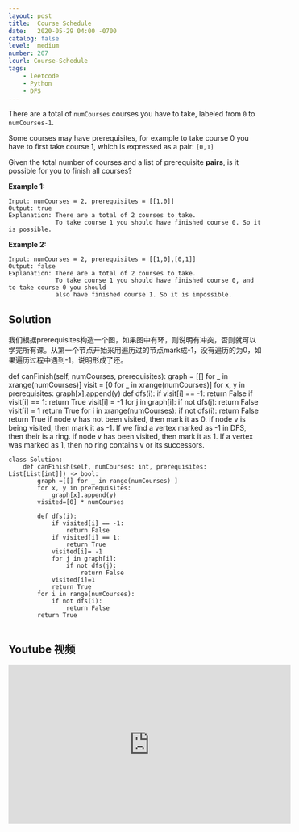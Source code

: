 ```yaml
---
layout: post
title:  Course Schedule
date:   2020-05-29 04:00 -0700
catalog: false
level:  medium
number: 207
lcurl: Course-Schedule
tags:
    - leetcode
    - Python
    - DFS
---
```


There are a total of `numCourses` courses you have to take, labeled from `0` to `numCourses-1`.

Some courses may have prerequisites, for example to take course 0 you have to first take course 1, which is expressed as a pair: `[0,1]`

Given the total number of courses and a list of prerequisite **pairs**, is it possible for you to finish all courses?

 

**Example 1:**

```
Input: numCourses = 2, prerequisites = [[1,0]]
Output: true
Explanation: There are a total of 2 courses to take. 
             To take course 1 you should have finished course 0. So it is possible.
```

**Example 2:**

```
Input: numCourses = 2, prerequisites = [[1,0],[0,1]]
Output: false
Explanation: There are a total of 2 courses to take. 
             To take course 1 you should have finished course 0, and to take course 0 you should
             also have finished course 1. So it is impossible.
```



## Solution

我们根据prerequisites构造一个图，如果图中有环，则说明有冲突，否则就可以学完所有课。从第一个节点开始采用遍历过的节点mark成-1，没有遍历的为0，如果遍历过程中遇到-1，说明形成了还。

def canFinish(self, numCourses, prerequisites):
    graph = [[] for _ in xrange(numCourses)]
    visit = [0 for _ in xrange(numCourses)]
    for x, y in prerequisites:
        graph[x].append(y)
    def dfs(i):
        if visit[i] == -1:
            return False
        if visit[i] == 1:
            return True
        visit[i] = -1
        for j in graph[i]:
            if not dfs(j):
                return False
        visit[i] = 1
        return True
    for i in xrange(numCourses):
        if not dfs(i):
            return False
    return True
if node v has not been visited, then mark it as 0.
if node v is being visited, then mark it as -1. If we find a vertex marked as -1 in DFS, then their is a ring.
if node v has been visited, then mark it as 1. If a vertex was marked as 1, then no ring contains v or its successors.

```
class Solution:
    def canFinish(self, numCourses: int, prerequisites: List[List[int]]) -> bool:
        graph =[[] for _ in range(numCourses) ]
        for x, y in prerequisites:
            graph[x].append(y)
        visited=[0] * numCourses
        
        def dfs(i):
            if visited[i] == -1:
                return False
            if visited[i] == 1:
                return True
            visited[i]= -1
            for j in graph[i]:
                if not dfs(j):
                    return False
            visited[i]=1
            return True
        for i in range(numCourses):
            if not dfs(i):
                return False
        return True
            
```

## Youtube 视频

<iframe width="560" height="315" src="https://www.youtube.com/embed/ZWaKl0_a6bU" frameborder="0" allow="accelerometer; autoplay; encrypted-media; gyroscope; picture-in-picture" allowfullscreen></iframe>

